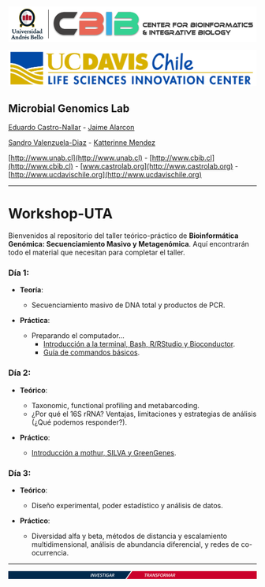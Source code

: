 ![UNAB_CBIB](https://github.com/microgenomics/Workshop-UTA/blob/master/images/logocbibhorizontal.png?raw=true)

![UCDavisChile](https://github.com/microgenomics/Workshop-UTA/blob/master/images/UCDavisChile.jpg?raw=true)

## Microbial Genomics Lab

[Eduardo Castro-Nallar](https://github.com/ecastron) - [Jaime Alarcon](https://github.com/jaimealarcon)

[Sandro Valenzuela-Diaz](https://github.com/Sanrrone) - [Katterinne Mendez](https://github.com/Katterinne)

[http://www.unab.cl](http://www.unab.cl) - [http://www.cbib.cl](http://www.cbib.cl) - [www.castrolab.org](http://www.castrolab.org) - [http://www.ucdavischile.org](http://www.ucdavischile.org)

---

# Workshop-UTA

Bienvenidos al repositorio del taller teórico-práctico de **Bioinformática Genómica: Secuenciamiento Masivo y Metagenómica**. Aquí encontrarán todo el material que necesitan para completar el taller.


### Día 1: 

+ **Teoría**: 
	+ Secuenciamiento masivo de DNA total y productos de PCR.

+ **Práctica**:
	+ Preparando el computador...
		+ [Introducción a la terminal, Bash, R/RStudio y Bioconductor](https://github.com/microgenomics/Workshop-UTA/blob/master/Dia1/Dia1_IntroShellBashR.md).
		+ [Guía de commandos básicos](https://github.com/microgenomics/Workshop-UTA/blob/master/Dia1/GuiaComandosBasicosTerminal.md).
 
### Día 2:

+ **Teórico**:
	+ Taxonomic, functional profiling and metabarcoding.
	+ ¿Por qué el 16S rRNA? Ventajas, limitaciones y estrategias de análisis (¿Qué podemos responder?).

+ **Práctico**:
	+ [Introducción a mothur, SILVA y GreenGenes](https://github.com/microgenomics/Workshop-UTA/blob/master/Dia2/Dia2_Mothur.md).

### Día 3:

+ **Teórico**:
	+ Diseño experimental, poder estadístico y análisis de datos.

+ **Práctico**:
	+ Diversidad alfa y beta, métodos de distancia y escalamiento multidimensional, análisis de abundancia diferencial, y redes de co-ocurrencia. 

---

![bot](https://github.com/microgenomics/Workshop-UTA/blob/master/images/huinchaunab.jpg?raw=true)
